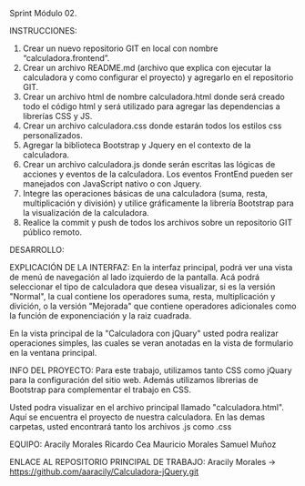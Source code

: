 Sprint Módulo 02.

INSTRUCCIONES:

1. Crear un nuevo repositorio GIT en local con nombre “calculadora.frontend”.
2. Crear un archivo README.md (archivo que explica con ejecutar la calculadora y como configurar el proyecto) y agregarlo en el repositorio GIT.
3. Crear un archivo html de nombre calculadora.html donde será creado todo el código html y será utilizado para agregar las dependencias a librerías CSS y JS.
4. Crear un archivo calculadora.css donde estarán todos los estilos css personalizados.
5. Agregar la biblioteca Bootstrap y Jquery en el contexto de la calculadora.
6. Crear un archivo calculadora.js donde serán escritas las lógicas de acciones y eventos de la calculadora. Los eventos FrontEnd pueden ser manejados con JavaScript nativo o con Jquery.
7. Integre las operaciones básicas de una calculadora (suma, resta, multiplicación y división) y utilice gráficamente la librería Bootstrap para la visualización de la calculadora.
8. Realice la commit y push de todos los archivos sobre un repositorio GIT público remoto.

DESARROLLO:

EXPLICACIÓN DE LA INTERFAZ:
En la interfaz principal, podrá ver una vista de menú de navegación al lado izquierdo de la pantalla. Acá podrá seleccionar el tipo de calculadora que desea visualizar, si es la versión "Normal", la cual contiene los operadores suma, resta, multiplicación y divición, o la versión "Mejorada" que contiene operadores adicionales como la función de exponenciación y la raiz cuadrada.

En la vista principal de la "Calculadora con jQuary" usted podra realizar operaciones simples, las cuales se veran anotadas en la vista de formulario en la ventana principal.

INFO DEL PROYECTO:
Para este trabajo, utilizamos tanto CSS como jQuary para la configuración del sitio web. Además utilizamos librerias de Bootstrap para complementar el trabajo en CSS.

Usted podra visualizar en el archivo principal llamado "calculadora.html". Aquí se encuentra el proyecto de nuestra calculadora. En las demas carpetas, usted encontrará tanto los archivos .js como .css

EQUIPO:
 Aracily Morales 
 Ricardo Cea
 Mauricio Morales
 Samuel Muñoz

 ENLACE AL REPOSITORIO PRINCIPAL DE TRABAJO:
 Aracily Morales -> https://github.com/aaracily/Calculadora-jQuery.git